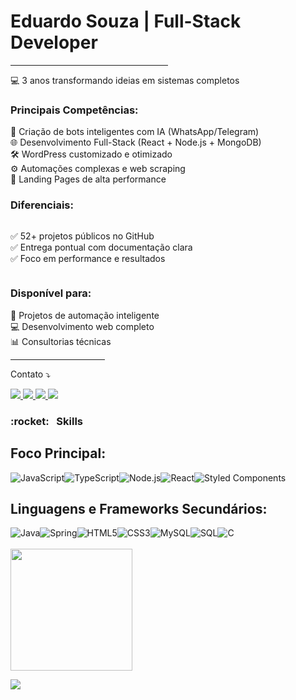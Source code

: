 <div align="">
  <h1>Eduardo Souza | Full-Stack Developer</h1>
  <hr width="50%">
  
  <p>💻 3 anos transformando ideias em sistemas completos</p>

  <h3>Principais Competências:</h3>
  <ul style="list-style-type: none; padding: 0;">
    <li>🤖 Criação de bots inteligentes com IA (WhatsApp/Telegram)</li>
    <li>🌐 Desenvolvimento Full-Stack (React + Node.js + MongoDB)</li>
    <li>🛠 WordPress customizado e otimizado</li>
    <li>⚙️ Automações complexas e web scraping</li>
    <li>🚀 Landing Pages de alta performance</li>
  </ul>

  <h3>Diferenciais:</h3>
  <div style="text-align: left; display: inline-block;">
    <p>✅ 52+ projetos públicos no GitHub<br>
       ✅ Entrega pontual com documentação clara<br>
       ✅ Foco em performance e resultados</p>
  </div>

  <h3>Disponível para:</h3>
  <p>🔧 Projetos de automação inteligente<br>
     💻 Desenvolvimento web completo<br>
     📊 Consultorias técnicas</p>

  <hr width="30%">
</div>

  <p align="left">
  Contato ⤵️
  </p>
  
  <div>

  <a target="_blank" href="https://www.youtube.com/@DevUndefined">  
  <img src="https://img.shields.io/badge/-YouTUbe-%23FF0000?style=for-the-badge&logo=youtube&logoColor=white">
  </a> 
  <a target="_blank" href="https://instagram.com/eduardosouza.dev"> 
  <img src="https://img.shields.io/badge/-Instagram-%23E4405F?style=for-the-badge&logo=instagram&logoColor=white" >
  </a>
  <a target="_blank" href = "mailto:eduardosouzadev.10@gmail.com"> 
  <img src="https://img.shields.io/badge/-Gmail-%23333?style=for-the-badge&logo=gmail&logoColor=white"> 
  </a>
  <a target="_blank" href="https://www.linkedin.com/in/eduardo-souza-88a89b22a">  
  <img src="https://img.shields.io/badge/-LinkedIn-%230077B5?style=for-the-badge&logo=linkedin&logoColor=white">
  </a> 
  </div>

<h3> :rocket: &nbsp; Skills</h3>

## Foco Principal:
<div style="display: flex; flex-wrap: wrap;">
  <img src="https://img.shields.io/badge/JavaScript-F7DF1E?style=for-the-badge&logo=javascript&logoColor=black" alt="JavaScript">
  <img src="https://img.shields.io/badge/TypeScript-3178C6?style=for-the-badge&logo=typescript&logoColor=white" alt="TypeScript">
  <img src="https://img.shields.io/badge/Node.js-339933?style=for-the-badge&logo=node.js&logoColor=white" alt="Node.js">
  <img src="https://img.shields.io/badge/React-61DAFB?style=for-the-badge&logo=react&logoColor=black" alt="React">
  <img src="https://img.shields.io/badge/styled--components-DB7093?style=for-the-badge&logo=styled-components&logoColor=white" alt="Styled Components">
</div>


## Linguagens e Frameworks Secundários: 
<div style="display: flex; flex-wrap: wrap;">
  <img src="https://img.shields.io/badge/Java-ED8B00?style=for-the-badge&logo=java&logoColor=white" alt="Java">
  <img src="https://img.shields.io/badge/Spring-6DB33F?style=for-the-badge&logo=spring&logoColor=white" alt="Spring">
  <img src="https://img.shields.io/badge/HTML5-E34F26?style=for-the-badge&logo=html5&logoColor=white" alt="HTML5">
  <img src="https://img.shields.io/badge/CSS3-1572B6?style=for-the-badge&logo=css3&logoColor=white" alt="CSS3">
  <img src="https://img.shields.io/badge/MySQL-00000F?style=for-the-badge&logo=mysql&logoColor=white" alt="MySQL">
  <img src="https://img.shields.io/badge/SQL-20232A?style=for-the-badge&logo=SQL&logoColor=61DAFB" alt="SQL">
  <img src="https://img.shields.io/badge/C-00599C?style=for-the-badge&logo=c&logoColor=white" alt="C">
</div>


 <br>
<div align="left">
  <a href="https://github.com/DevEduardoSouza">
<!--   <img height="150em" src="https://github-readme-stats.vercel.app/api?username=DevEduardoSouza&show_icons=true&theme=dark&include_all_commits=true&count_private=true"/> -->
  <img height="195em" src="https://github-readme-stats.vercel.app/api/top-langs/?username=DevEduardoSouza&layout=compact&langs_count=7&theme=dark"/>
<!--   <img alt="coding-to-music's streak" src="https://github-readme-streak-stats.herokuapp.com/?user=DevEduardoSouza&theme=react&hide_border=true&card_width=400"/> -->
</div>


![](https://komarev.com/ghpvc/?username=DevEduardoSouza&color=006bed)


    
